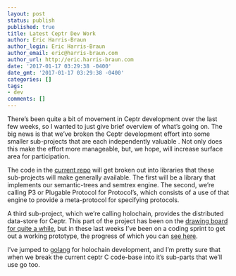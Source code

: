 ```yaml
---
layout: post
status: publish
published: true
title: Latest Ceptr Dev Work
author: Eric Harris-Braun
author_login: Eric Harris-Braun
author_email: eric@harris-braun.com
author_url: http://eric.harris-braun.com
date: '2017-01-17 03:29:38 -0400'
date_gmt: '2017-01-17 03:29:38 -0400'
categories: []
tags:
- dev
comments: []
---
```

There’s been quite a bit of movement in Ceptr development over the  last few weeks, so I wanted to just give brief overview of what’s going on.  The big news is that we’ve broken the Ceptr development effort into some smaller sub-projects that are each independently valuable .  Not only does this make the effort more manageable, but, we hope, will increase surface area for participation.

The code in the [current repo](https://github.com/zippy/ceptr) will get broken out into libraries that these sub-projects will make generally available.  The first will be a library that implements our semantic-trees and semtrex engine. The second, we’re calling P3 or Plugable Protocol for Protocol’s, which consists of a use of that engine to provide a meta-protocol for specifying protocols.

A third sub-project, which we’re calling holochain, provides the distributed data-store for Ceptr.  This part of the project has been on the [drawing board for quite a while](https://medium.com/metacurrency-project/beyond-blockchain-simple-scalable-cryptocurrencies-1eb7aebac6ae#.ohn1sgvqu), but in these last weeks I’ve been on a coding sprint to get out a working prototype, the progress of which you can [see here](https://github.com/metacurrency/holochain).

I’ve jumped to [golang](http://golang.org) for holochain development, and I’m pretty sure that when we break the current ceptr C code-base into it’s sub-parts that we’ll use go too.

